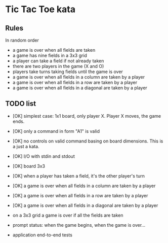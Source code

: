# Tic Tac Toe kata

## Rules

In random order

* a game is over when all fields are taken
* a game has nine fields in a 3x3 grid
* a player can take a field if not already taken
* there are two players in the game (X and O)
* players take turns taking fields until the game is over
* a game is over when all fields in a column are taken by a player
* a game is over when all fields in a row are taken by a player
* a game is over when all fields in a diagonal are taken by a player

## TODO list

* [OK] simplest case: 1x1 board, only player X. Player X moves, the game ends.

* [OK] only a command in form "A1" is valid

* [OK] no controls on valid command basing on board dimensions. This is a just a kata.

* [OK] I/O with stdin and stdout

* [OK] board 3x3

* [OK] when a player has taken a field, it's the other player's turn 

* [OK] a game is over when all fields in a column are taken by a player

* [OK] a game is over when all fields in a row are taken by a player

* [OK] a game is over when all fields in a diagonal are taken by a player

* on a 3x3 grid a game is over if all the fields are taken

* prompt status: when the game begins, when the game is over...

* application end-to-end tests